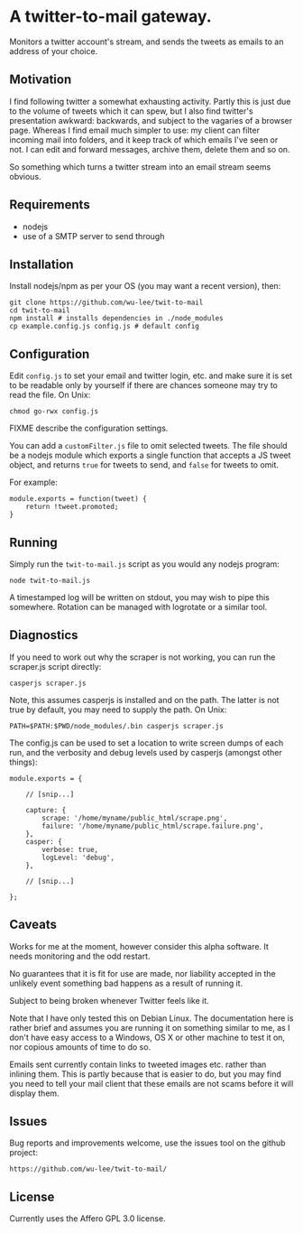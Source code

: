 A twitter-to-mail gateway.
==========================

Monitors a twitter account's stream, and sends the tweets as emails to
an address of your choice.

## Motivation

I find following twitter a somewhat exhausting activity. Partly this
is just due to the volume of tweets which it can spew, but I also find
twitter's presentation awkward: backwards, and subject to the vagaries
of a browser page.  Whereas I find email much simpler to use: my
client can filter incoming mail into folders, and it keep track of
which emails I've seen or not.  I can edit and forward messages,
archive them, delete them and so on.

So something which turns a twitter stream into an email stream seems
obvious.


## Requirements

* nodejs
* use of a SMTP server to send through

## Installation

Install nodejs/npm as per your OS (you may want a recent version), then:

    git clone https://github.com/wu-lee/twit-to-mail
    cd twit-to-mail
    npm install # installs dependencies in ./node_modules
    cp example.config.js config.js # default config

## Configuration

Edit `config.js` to set your email and twitter login, etc. and make
sure it is set to be readable only by yourself if there are chances
someone may try to read the file. On Unix:

    chmod go-rwx config.js

FIXME describe the configuration settings.

You can add a `customFilter.js` file to omit selected tweets.  The
file should be a nodejs module which exports a single function that
accepts a JS tweet object, and returns `true` for tweets to send, and
`false` for tweets to omit.

For example:

    module.exports = function(tweet) {
        return !tweet.promoted;
    }

## Running

Simply run the `twit-to-mail.js` script as you would any nodejs program:

    node twit-to-mail.js

A timestamped log will be written on stdout, you may wish to pipe this
somewhere.  Rotation can be managed with logrotate or a similar tool.


## Diagnostics

If you need to work out why the scraper is not working, you can run the scraper.js script directly:

    casperjs scraper.js

Note, this assumes casperjs is installed and on the path.  The latter
is not true by default, you may need to supply the path.  On Unix:

    PATH=$PATH:$PWD/node_modules/.bin casperjs scraper.js

The config.js can be used to set a location to write screen dumps of
each run, and the verbosity and debug levels used by casperjs (amongst
other things):

    module.exports = {

        // [snip...]

        capture: {
            scrape: '/home/myname/public_html/scrape.png',
            failure: '/home/myname/public_html/scrape.failure.png',
        },
        casper: {
            verbose: true,
            logLevel: 'debug',
        },

        // [snip...]

    };

## Caveats

Works for me at the moment, however consider this alpha software. It
needs monitoring and the odd restart.

No guarantees that it is fit for use are made, nor liability accepted
in the unlikely event something bad happens as a result of running it.

Subject to being broken whenever Twitter feels like it.

Note that I have only tested this on Debian Linux. The documentation
here is rather brief and assumes you are running it on something
similar to me, as I don't have easy access to a Windows, OS X or other
machine to test it on, nor copious amounts of time to do so.

Emails sent currently contain links to tweeted images etc. rather than
inlining them.  This is partly because that is easier to do, but you
may find you need to tell your mail client that these emails are not
scams before it will display them.

## Issues

Bug reports and improvements welcome, use the issues tool on the
github project:

    https://github.com/wu-lee/twit-to-mail/

## License

Currently uses the Affero GPL 3.0 license.
